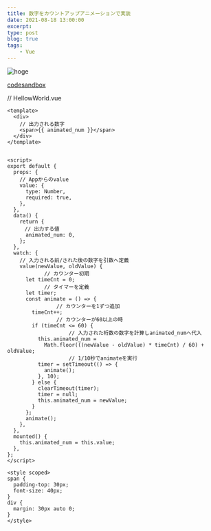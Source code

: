 ```yaml
---
title: 数字をカウントアップアニメーションで実装
date: 2021-08-18 13:00:00
excerpt:
type: post
blog: true
tags:
    - Vue
---
```


![hoge](https://pedantic-goldberg-e70663.netlify.app/image/08182332.gif)  

[codesandbox](https://codesandbox.io/s/morning-browser-v6jx0?file=/src/components/HelloWorld.vue)

// HellowWorld.vue

```
<template>
  <div>
    // 出力される数字
    <span>{{ animated_num }}</span>
  </div>
</template>


<script>
export default {
  props: {
    // Appからのvalue
    value: {
      type: Number,
      required: true,
    },
  },
  data() {
    return {
    　// 出力する値
      animated_num: 0,
    };
  },
  watch: {
    // 入力される前/された後の数字を引数へ定義
    value(newValue, oldValue) {
			// カウンター初期
      let timeCnt = 0;
			// タイマーを定義
      let timer;
      const animate = () => {
				// カウンターを1ずつ追加
        timeCnt++;
				// カウンターが60以上の時
        if (timeCnt <= 60) {
					// 入力された桁数の数字を計算しanimated_numへ代入
          this.animated_num =
            Math.floor(((newValue - oldValue) * timeCnt) / 60) + oldValue;
					// 1/10秒でanimateを実行
          timer = setTimeout(() => {
            animate();
          }, 10);
        } else {
          clearTimeout(timer);
          timer = null;
          this.animated_num = newValue;
        }
      };
      animate();
    },
  },
  mounted() {
    this.animated_num = this.value;
  },
};
</script>

<style scoped>
span {
  padding-top: 30px;
  font-size: 40px;
}
div {
  margin: 30px auto 0;
}
</style>
```
